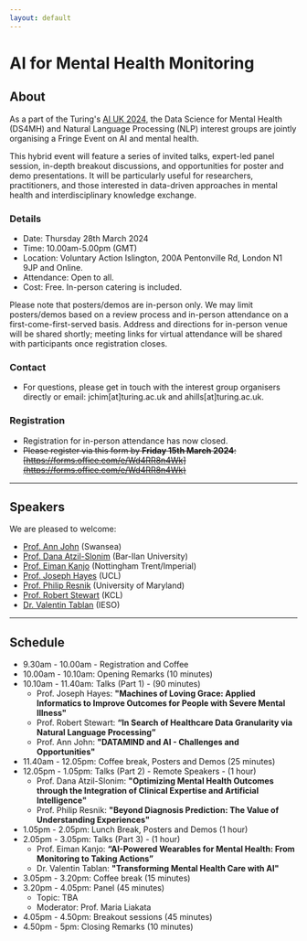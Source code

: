 ```yaml
---
layout: default
---
```


# AI for Mental Health Monitoring
## About
As a part of the Turing's [AI UK 2024](https://ai-uk.turing.ac.uk/), the Data Science for Mental Health (DS4MH) and Natural Language Processing (NLP) interest groups are jointly organising a Fringe Event on AI and mental health. 

This hybrid event will feature a series of invited talks, expert-led panel session, in-depth breakout discussions, and opportunities for poster and demo presentations. It will be particularly useful for researchers, practitioners, and those interested in data-driven approaches in mental health and interdisciplinary knowledge exchange.

### Details 
* Date: Thursday 28th March 2024
* Time: 10.00am-5.00pm (GMT)
* Location: Voluntary Action Islington, 200A Pentonville Rd, London N1 9JP and Online.
* Attendance: Open to all. 
* Cost: Free. In-person catering is included.

Please note that posters/demos are in-person only. We may limit posters/demos based on a review process and in-person attendance on a first-come-first-served basis. Address and directions for in-person venue will be shared shortly; meeting links for virtual attendance will be shared with participants once registration closes.

### Contact
* For questions, please get in touch with the interest group organisers directly or email: jchim[at]turing.ac.uk and ahills[at]turing.ac.uk.

### Registration
* Registration for in-person attendance has now closed.
* ~~Please register via this form by **Friday 15th March 2024**: [https://forms.office.com/e/Wd4RR8n4Wk](https://forms.office.com/e/Wd4RR8n4Wk)~~

--- 
## Speakers
We are pleased to welcome:
* [Prof. Ann John](https://www.swansea.ac.uk/staff/a.john/) (Swansea)
* [Prof. Dana Atzil-Slonim](https://www.prlab.co.il/en/) (Bar-Ilan University)
* [Prof. Eiman Kanjo](https://www.ntu.ac.uk/staff-profiles/science-technology/eiman-kanjo) (Nottingham Trent/Imperial)
* [Prof. Joseph Hayes](https://profiles.ucl.ac.uk/29452) (UCL)
* [Prof. Philip Resnik]( https://users.umiacs.umd.edu/~resnik/) (University of Maryland)
* [Prof. Robert Stewart](https://www.kcl.ac.uk/people/professor-robert-stewart) (KCL)
* [Dr. Valentin Tablan](https://www.iesogroup.com/team/dr-valentin-tablan) (IESO)


---
## Schedule
* 9.30am - 10.00am - Registration and Coffee
* 10.00am - 10.10am: Opening Remarks (10 minutes)
* 10.10am - 11.40am: Talks (Part 1) - (90 minutes)
    * Prof. Joseph Hayes: **"Machines of Loving Grace: Applied Informatics to Improve Outcomes for People with Severe Mental Illness"**
    * Prof. Robert Stewart: **“In Search of Healthcare Data Granularity via Natural Language Processing”**
    * Prof. Ann John: **"DATAMIND and AI - Challenges and Opportunities"**
* 11.40am - 12.05pm: Coffee break, Posters and Demos (25 minutes)
* 12.05pm - 1.05pm: Talks (Part 2) - Remote Speakers - (1 hour)
    *  Prof. Dana Atzil-Slonim: **"Optimizing Mental Health Outcomes through the Integration of Clinical Expertise and Artificial Intelligence"**
    * Prof. Philip Resnik: **"Beyond Diagnosis Prediction: The Value of Understanding Experiences"**
* 1.05pm - 2.05pm: Lunch Break, Posters and Demos (1 hour) 
* 2.05pm - 3.05pm: Talks (Part 3) - (1 hour)
    * Prof. Eiman Kanjo: **“AI-Powered Wearables for Mental Health: From Monitoring to Taking Actions”**
    * Dr. Valentin Tablan: **"Transforming Mental Health Care with AI"**
* 3.05pm - 3.20pm: Coffee break (15 minutes)
* 3.20pm - 4.05pm: Panel (45 minutes)
    * Topic: TBA
    * Moderator: Prof. Maria Liakata
* 4.05pm - 4.50pm: Breakout sessions (45 minutes)
* 4.50pm - 5pm: Closing Remarks (10 minutes)
